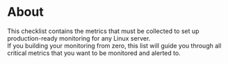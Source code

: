 # About
This checklist contains the metrics that must be collected to set up production-ready monitoring for any Linux server.  
If you building your monitoring from zero, this list will guide you through all critical metrics that you want to be monitored and alerted to.  
